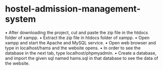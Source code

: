 # hostel-admission-management-system
•	After downloading the project, cut and paste the zip file in the htdocs folder of xampp.
•	Extract the zip file in htdocs folder of xampp.
•	Open xampp and start the Apache and MySQL service.
•	Open web browser and type in localhost/hams and the website opens.
•	In order to see the database in the next tab, type localhost/phpmyadmin.
•	Create a database, and import the given sql named hams.sql in that database to see the data of the website.
